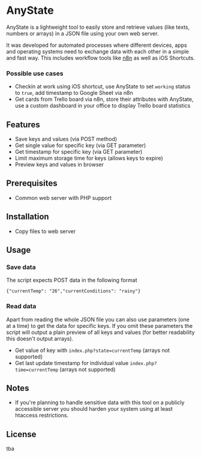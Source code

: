 # AnyState
AnyState is a lightweight tool to easily store and retrieve values (like texts, numbers or arrays) in a JSON file using your own web server.

It was developed for automated processes where different devices, apps and operating systems need to exchange data with each other in a simple and fast way. This includes workflow tools like [n8n](https://github.com/n8n-io/n8n) as well as iOS Shortcuts.

### Possible use cases
* Checkin at work using iOS shortcut, use AnyState to set `working` status to `true`, add timestamp to Google Sheet via n8n
* Get cards from Trello board via n8n, store their attributes with AnyState, use a custom dashboard in your office to display Trello board statistics

## Features
* Save keys and values (via POST method)
* Get single value for specific key (via GET parameter)
* Get timestamp for specific key (via GET parameter)
* Limit maximum storage time for keys (allows keys to expire)
* Preview keys and values in browser

## Prerequisites
* Common web server with PHP support

## Installation
* Copy files to web server

## Usage
### Save data
The script expects POST data in the following format

    {"currentTemp": "26","currentConditions": "rainy"}

### Read data
Apart from reading the whole JSON file you can also use parameters (one at a time) to get the data for specific keys. If you omit these parameters the script will output a plain preview of all keys and values (for better readability this doesn't output arrays).

* Get value of key with `index.php?state=currentTemp` (arrays not supported)
* Get last update timestamp for individual value `index.php?time=currentTemp` (arrays not supported)

## Notes

* If you're planning to handle sensitive data with this tool on a publicly accessible server you should harden your system using at least htaccess restrictions.

## License
tba